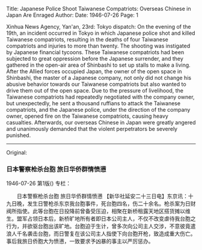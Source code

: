 Title: Japanese Police Shoot Taiwanese Compatriots: Overseas Chinese in Japan Are Enraged
Author:
Date: 1946-07-26
Page: 1

Xinhua News Agency, Yan'an, 23rd: Tokyo dispatch: On the evening of the 19th, an incident occurred in Tokyo in which Japanese police shot and killed Taiwanese compatriots, resulting in the deaths of four Taiwanese compatriots and injuries to more than twenty. The shooting was instigated by Japanese financial tycoons. These Taiwanese compatriots had been subjected to great oppression before the Japanese surrender, and they gathered in the open-air area of Shinbashi to set up stalls to make a living. After the Allied forces occupied Japan, the owner of the open space in Shinbashi, the master of a Japanese company, not only did not change his abusive behavior towards our Taiwanese compatriots but also wanted to drive them out of the open space. Due to the pressure of livelihood, the Taiwanese compatriots had repeatedly negotiated with the company owner, but unexpectedly, he sent a thousand ruffians to attack the Taiwanese compatriots, and the Japanese police, under the direction of the company owner, opened fire on the Taiwanese compatriots, causing heavy casualties. Afterwards, our overseas Chinese in Japan were greatly angered and unanimously demanded that the violent perpetrators be severely punished.



<hr /> 

Original: 


### 日本警察枪杀台胞  旅日华侨群情愤懑

1946-07-26
第1版()
专栏：

　　日本警察枪杀台胞
    旅日华侨群情愤懑
    【新华社延安二十三日电】东京讯：十九日晚，发生日警枪杀东京我台胞事件，死台胞四名，伤二十余名。枪杀案为日财阀所指使。此等台胞在日投降前曾备受压迫，相聚在新桥租露天地区搭货摊以维生。盟军占领日本后，新桥旷地所有者即日本公司主人，不仅不改变虐待我台胞之行为，并欲驱台胞出该旷地。台胞迫于生计，曾多次向公司主人交涉，不意彼竟遣浪人千名袭击台胞，而日警复在该公司主人指使下向台胞开枪，致造成重大伤亡。事后我旅日侨胞大为愤懑，一致要求予凶暴的事主以严厉惩办。
